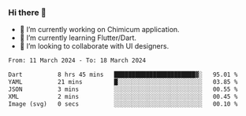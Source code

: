 ### Hi there 👋

<!--
**devcat37/devcat37** is a ✨ _special_ ✨ repository because its `README.md` (this file) appears on your GitHub profile.-->


- 🔭 I’m currently working on Chimicum application.
- 🌱 I’m currently learning Flutter/Dart.
- 👯 I’m looking to collaborate with UI designers.
<!-- - 🤔 I’m looking for help with ... -->

<!--START_SECTION:waka-->

```txt
From: 11 March 2024 - To: 18 March 2024

Dart          8 hrs 45 mins   ███████████████████████▓░   95.01 %
YAML          21 mins         █░░░░░░░░░░░░░░░░░░░░░░░░   03.85 %
JSON          3 mins          ░░░░░░░░░░░░░░░░░░░░░░░░░   00.55 %
XML           2 mins          ░░░░░░░░░░░░░░░░░░░░░░░░░   00.45 %
Image (svg)   0 secs          ░░░░░░░░░░░░░░░░░░░░░░░░░   00.10 %
```

<!--END_SECTION:waka-->
